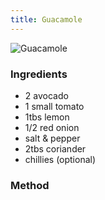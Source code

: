 ```yaml
---
title: Guacamole
---
```


![Guacamole](https://msb.me.uk/resources/guacamole.jpg)

### Ingredients

* 2 avocado
* 1 small tomato
* 1tbs lemon
* 1/2 red onion
* salt & pepper
* 2tbs coriander
* chillies (optional)

### Method
